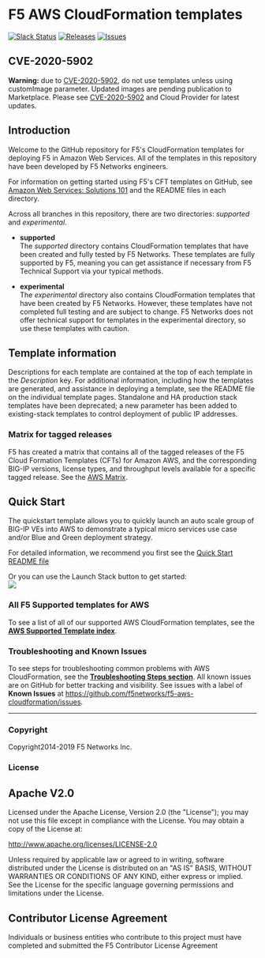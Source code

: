 # F5 AWS CloudFormation templates
[![Slack Status](https://f5cloudsolutions.herokuapp.com/badge.svg)](https://f5cloudsolutions.herokuapp.com)
[![Releases](https://img.shields.io/github/release/f5networks/f5-aws-cloudformation.svg)](https://github.com/f5networks/f5-aws-cloudformation/releases)
[![Issues](https://img.shields.io/github/issues/f5networks/f5-aws-cloudformation.svg)](https://github.com/f5networks/f5-aws-cloudformation/issues)

## CVE-2020-5902
**Warning:** due to [CVE-2020-5902](https://support.f5.com/csp/article/K52145254), do not use templates unless using customImage parameter. Updated images are pending publication to Marketplace. Please see [CVE-2020-5902](https://support.f5.com/csp/article/K52145254) and Cloud Provider for latest updates.

## Introduction

Welcome to the GitHub repository for F5's CloudFormation templates for deploying F5 in Amazon Web Services.  All of the templates in this repository have been developed by F5 Networks engineers.

For information on getting started using F5's CFT templates on GitHub, see [Amazon Web Services: Solutions 101](http://clouddocs.f5.com/cloud/public/v1/aws/AWS_solutions101.html) and the README files in each directory.  

Across all branches in this repository, there are two directories: *supported* and *experimental*.

  - **supported**<br>
  The *supported* directory contains CloudFormation templates that have been created and fully tested by F5 Networks. These templates are fully supported by F5, meaning you can get assistance if necessary from F5 Technical Support via your typical methods.

  - **experimental**<br>
  The *experimental* directory also contains CloudFormation templates that have been created by F5 Networks. However, these templates have not completed full testing and are subject to change. F5 Networks does not offer technical support for templates in the experimental directory, so use these templates with caution.

## Template information
Descriptions for each template are contained at the top of each template in the *Description* key.
For additional information, including how the templates are generated, and assistance in deploying a template, see the README file on the individual template pages.
Standalone and HA production stack templates have been deprecated; a new parameter has been added to existing-stack templates to control deployment of public IP addresses.

### Matrix for tagged releases
F5 has created a matrix that contains all of the tagged releases of the F5 Cloud Formation Templates (CFTs) for Amazon AWS, and the corresponding BIG-IP versions, license types, and throughput levels available for a specific tagged release. See the [AWS Matrix](https://github.com/F5Networks/f5-aws-cloudformation/blob/master/aws-bigip-version-matrix.md).


## Quick Start
The quickstart template allows you to quickly launch an auto scale group of BIG-IP VEs into AWS to demonstrate a typical micro services use case and/or Blue and Green deployment strategy.

For detailed information, we recommend you first see the [Quick Start README file](https://github.com/F5Networks/f5-aws-cloudformation/tree/master/experimental/quickstart)

Or you can use the Launch Stack button to get started:  
<a href="https://console.aws.amazon.com/cloudformation/home?region=us-east-1#/stacks/new?stackName=quickstart-stack&templateURL=https://f5-cft.s3.amazonaws.com/quickstarts/v0.0.0.3/templates/f5/master.template">
    <img src="https://s3.amazonaws.com/cloudformation-examples/cloudformation-launch-stack.png"/></a> 

  
### All F5 Supported templates for AWS
To see a list of all of our supported AWS CloudFormation templates, see the **[AWS Supported Template index](https://github.com/F5Networks/f5-aws-cloudformation/blob/master/template-index.md)**.


### Troubleshooting and Known Issues
To see steps for troubleshooting common problems with AWS CloudFormation, see the **[Troubleshooting Steps section](https://github.com/F5Networks/f5-aws-cloudformation/blob/master/aws-troubleshooting.md)**. All known issues are on GitHub for better tracking and visibility. See issues with a label of **Known Issues** at https://github.com/f5networks/f5-aws-cloudformation/issues.


---


### Copyright

Copyright2014-2019 F5 Networks Inc.


### License


## Apache V2.0

Licensed under the Apache License, Version 2.0 (the "License"); you may not use
this file except in compliance with the License. You may obtain a copy of the
License at:

http://www.apache.org/licenses/LICENSE-2.0

Unless required by applicable law or agreed to in writing, software
distributed under the License is distributed on an "AS IS" BASIS,
WITHOUT WARRANTIES OR CONDITIONS OF ANY KIND, either express or implied.
See the License for the specific language governing permissions and limitations
under the License.


## Contributor License Agreement

Individuals or business entities who contribute to this project must have
completed and submitted the F5 Contributor License Agreement
